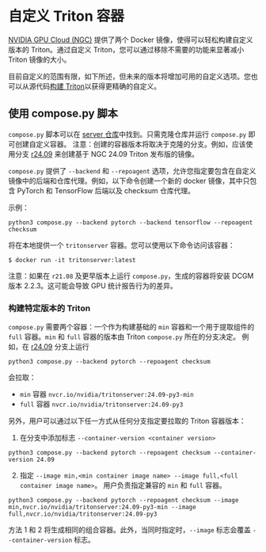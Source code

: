 <!--
# Copyright (c) 2020-2024, NVIDIA CORPORATION & AFFILIATES. All rights reserved.
#
# Redistribution and use in source and binary forms, with or without
# modification, are permitted provided that the following conditions
# are met:
#  * Redistributions of source code must retain the above copyright
#    notice, this list of conditions and the following disclaimer.
#  * Redistributions in binary form must reproduce the above copyright
#    notice, this list of conditions and the following disclaimer in the
#    documentation and/or other materials provided with the distribution.
#  * Neither the name of NVIDIA CORPORATION nor the names of its
#    contributors may be used to endorse or promote products derived
#    from this software without specific prior written permission.
#
# THIS SOFTWARE IS PROVIDED BY THE COPYRIGHT HOLDERS ``AS IS'' AND ANY
# EXPRESS OR IMPLIED WARRANTIES, INCLUDING, BUT NOT LIMITED TO, THE
# IMPLIED WARRANTIES OF MERCHANTABILITY AND FITNESS FOR A PARTICULAR
# PURPOSE ARE DISCLAIMED.  IN NO EVENT SHALL THE COPYRIGHT OWNER OR
# CONTRIBUTORS BE LIABLE FOR ANY DIRECT, INDIRECT, INCIDENTAL, SPECIAL,
# EXEMPLARY, OR CONSEQUENTIAL DAMAGES (INCLUDING, BUT NOT LIMITED TO,
# PROCUREMENT OF SUBSTITUTE GOODS OR SERVICES; LOSS OF USE, DATA, OR
# PROFITS; OR BUSINESS INTERRUPTION) HOWEVER CAUSED AND ON ANY THEORY
# OF LIABILITY, WHETHER IN CONTRACT, STRICT LIABILITY, OR TORT
# (INCLUDING NEGLIGENCE OR OTHERWISE) ARISING IN ANY WAY OUT OF THE USE
# OF THIS SOFTWARE, EVEN IF ADVISED OF THE POSSIBILITY OF SUCH DAMAGE.
-->

# 自定义 Triton 容器

[NVIDIA GPU Cloud (NGC)](https://ngc.nvidia.com) 提供了两个 Docker 镜像，使得可以轻松构建自定义版本的 Triton。通过自定义 Triton，您可以通过移除不需要的功能来显著减小 Triton 镜像的大小。

目前自定义的范围有限，如下所述，但未来的版本将增加可用的自定义选项。您也可以从源代码[构建 Triton](build.md#building-triton)以获得更精确的自定义。

## 使用 compose.py 脚本

`compose.py` 脚本可以在 [server 仓库](https://github.com/triton-inference-server/server)中找到。只需克隆仓库并运行 `compose.py` 即可创建自定义容器。
注意：创建的容器版本将取决于克隆的分支。例如，应该使用分支 [r24.09](https://github.com/triton-inference-server/server/tree/r24.09) 来创建基于 NGC 24.09 Triton 发布版的镜像。

`compose.py` 提供了 `--backend` 和 `--repoagent` 选项，允许您指定要包含在自定义镜像中的后端和仓库代理。例如，以下命令创建一个新的 docker 镜像，其中只包含 PyTorch 和 TensorFlow 后端以及 checksum 仓库代理。

示例：
```
python3 compose.py --backend pytorch --backend tensorflow --repoagent checksum
```
将在本地提供一个 `tritonserver` 容器。您可以使用以下命令访问该容器：
```
$ docker run -it tritonserver:latest
```

注意：如果在 `r21.08` 及更早版本上运行 `compose.py`，生成的容器将安装 DCGM 版本 2.2.3。这可能会导致 GPU 统计报告行为的差异。

### 构建特定版本的 Triton

`compose.py` 需要两个容器：一个作为构建基础的 `min` 容器和一个用于提取组件的 `full` 容器。`min` 和 `full` 容器的版本由 Triton `compose.py` 所在的分支决定。
例如，在 [r24.09](https://github.com/triton-inference-server/server/tree/r24.09) 分支上运行
```
python3 compose.py --backend pytorch --repoagent checksum
```
会拉取：
- `min` 容器 `nvcr.io/nvidia/tritonserver:24.09-py3-min`
- `full` 容器 `nvcr.io/nvidia/tritonserver:24.09-py3`

另外，用户可以通过以下任一方式从任何分支指定要拉取的 Triton 容器版本：
1. 在分支中添加标志 `--container-version <container version>`
```
python3 compose.py --backend pytorch --repoagent checksum --container-version 24.09
```
2. 指定 `--image min,<min container image name> --image full,<full container image name>`。
   用户负责指定兼容的 `min` 和 `full` 容器。
```
python3 compose.py --backend pytorch --repoagent checksum --image min,nvcr.io/nvidia/tritonserver:24.09-py3-min --image full,nvcr.io/nvidia/tritonserver:24.09-py3
```
方法 1 和 2 将生成相同的组合容器。此外，当同时指定时，`--image` 标志会覆盖 `--container-version` 标志。